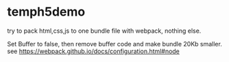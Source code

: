 # temph5demo

try to pack html,css,js to one bundle file with webpack, nothing else.

Set Buffer to false, then remove buffer code and make bundle 20Kb smaller. see https://webpack.github.io/docs/configuration.html#node
